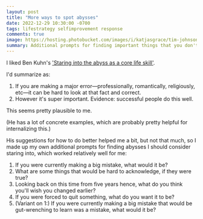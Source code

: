 ```yaml
---
layout: post
title: "More ways to spot abysses"
date: 2022-12-29 10:30:00 -0700
tags: lifestrategy selfimprovement response
comments: true
image: https://hosting.photobucket.com/images/i/katjasgrace/tim-johnson-ywIZ8ZYxzWU-unsplash.jpg
summary: Additional prompts for finding important things that you don't want to think about
---
```


I liked Ben Kuhn's ['Staring into the abyss as a core life skill'](https://www.benkuhn.net/abyss/).

I'd summarize as:

1. If you are making a major error&mdash;professionally, romantically, religiously, etc&mdash;it can be hard to look at that fact and correct. 
2. However it's super important. Evidence: successful people do this well. 

This seems pretty plausible to me.

(He has a lot of concrete examples, which are probably pretty helpful for internalizing this.)

His suggestions for how to do better helped me a bit, but not that much, so I made up my own additional prompts for finding abysses I should consider staring into, which worked relatively well for me:

1. If you were currently making a big mistake, what would it be?
2. What are some things that would be hard to acknowledge, if they were true?
3. Looking back on this time from five years hence, what do you think you'll wish you changed earlier?
4. If you were forced to quit something, what do you want it to be?
5. (Variant on 1:) If you were currently making a big mistake that would be gut-wrenching to learn was a mistake, what would it be?